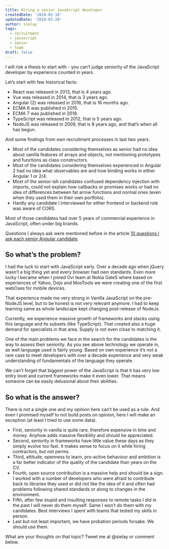 ```yaml
---
title: Hiring a senior JavaScript developer
createdDate: '2018-02-10'
updatedDate: '2018-03-28'
author: sielay
tags:
  - recruitment
  - javascript
  - senior
  - team
draft: false
---
```


I will risk a thesis to start with - you can’t judge seniority of the JavaScript developer by experience counted in years.

Let’s start with few historical facts:

-   React was released in 2013, that is 4 years ago.
-   Vue was released in 2014, that is 3 years ago.
-   Angular (2) was released in 2016, that is 16 months ago.
-   ECMA 6 was published in 2015.
-   ECMA 7 was published in 2016.
-   TypeScript was released in 2012, that is 5 years ago.
-   NodeJS was released in 2009, that is 8 years ago, and that’s when all has begun.

And some findings from own recruitment processes in last two years:

-   Most of the candidates considering themselves as senior had no idea about vanilla features of arrays and objects, not mentioning prototypes and functions as class constructors.
-   Most of the candidates considering themselves experienced in Angular 2 had no idea what observables are and how binding works in either Angular 1 or 2/4.
-   Most of the senior-ish candidates confused dependency injection with imports, could not explain how callbacks or promises works or had no idea of differences between fat arrow functions and normal ones (even when they used them in their own portfolio).
-   Hardly any candidate I interviewed for either frontend or backend role was aware of CORS.

Most of those candidates had over 5 years of commercial experience in JavaScript, often under big brands.

Questions I always ask were mentioned before in the article [10 questions I ask each senior Angular candidate](https://www.linkedin.com/pulse/10-questions-i-ask-each-senior-angular-candiate-%C5%82ukasz-marek-sielski/).

## So what’s the problem?

I had the luck to start with JavaScript early. Over a decade ago when jQuery wasn’t a big thing yet and every browser had own standards. Even more lucky I became when I joined Ovi team at Nokia Gate5 where based on experiences of Yahoo, Dojo and MooTools we were creating one of the first webOses for mobile devices.

That experience made me very strong in Vanilla JavaScript on the pre-NodeJS level, but to be honest is not very relevant anymore. I had to keep learning same as whole landscape kept changing post-release of NodeJs.

Currently, we experience massive growth of frameworks and stacks using this language and its subsets (like TypeScript). That created also a huge demand for specialists in that area. Supply is not even close to matching it.

One of the main problems we face in the search for the candidates is the way to assess their seniority. As you see above technology we operate in, as well language used is fairly young. Based on own experience it’s not a rare case to meet developers with over a decade experience and very weak understanding of fundamentals of the language they operate.

We can’t forget that biggest power of the JavaScript is that it has very low entry level and current frameworks make it even lower. That means someone can be easily delusional about their abilities.

## So what is the answer?

There is not a single one and my opinion here can’t be used as a rule. And even I promised myself to not build posts on opinion, here I will make an exception (at least I tried to use some data).

-   First, seniority in vanilla is quite rare, therefore expensive in time and money. Anyhow adds massive flexibility and should be appreciated.
-   Second, seniority in frameworks have little value these days as they simply evolve too fast. It makes sense to focus on it while hiring contractors, but not perms.
-   Third, attitude, openness to learn, pro-active behaviour and ambition is a far better indicator of the quality of the candidate than years on the CV.
-   Fourth, open source contribution is a massive help and should be a sign. I worked with a number of developers who were afraid to contribute back to libraries they used or did not like the idea of it and often had problems following shared standards or along to changes in the environment.
-   Fifth, after few stupid and insulting responses to remote tasks I did in the past I will never do them myself. Same I won’t do them with my candidates. Best interviews I spent with teams that tested my skills in person.
-   Last but not least important, we have probation periods forsake. We should use them.

What are your thoughts on that topic? Tweet me at @sielay or comment below.
